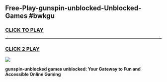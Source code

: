 
## Free-Play-gunspin-unblocked-Unblocked-Games #bwkgu
<h3>
<a href="https://news.freeplayer.one?title=gunspin-unblocked&ref=8M">CLICK TO PLAY</a></h3>
<hr>

<h3>
<a href="https://news.freeplayer.one?title=gunspin-unblocked&ref=8M">CLICK 2 PLAY</a>
  
</h3>

<a href="https://news.freeplayer.one?title=gunspin-unblocked&ref=8M"><img src="https://clearcache.store/games.png"></a>


**gunspin-unblocked games unblocked: Your Gateway to Fun and Accessible Online Gaming**
